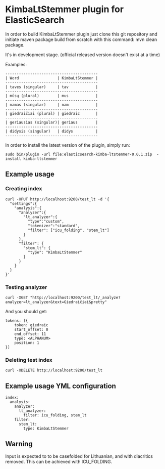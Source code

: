 # KimbaLtStemmer plugin for ElasticSearch


In order to build KimbaLtStemmer plugin just clone this git repository and initiate maven package build from scratch with this command: mvn clean package.

It's in development stage. (official released version doesn't exist at a time)

Examples:

    -----------------------------------------
    | Word                 | KimbaLtStemmer |
    -----------------------------------------
    | taves (singular)     | tav            |
    -----------------------------------------
    | mūsų (plural)        | mus            |
    -----------------------------------------
    | namas (singular)     | nam            |
    -----------------------------------------
    | giedraičiai (plural) | giedraic       |
    -----------------------------------------
    | geriausias (singular)| geriaus        |
    -----------------------------------------
    | didysis (singular)   | didys          |
    -----------------------------------------


In order to install the latest version of the plugin, simply run:

    sudo bin/plugin -url file:elasticsearch-kimba-ltstemmer-0.0.1.zip  -install kimba-ltstemmer


## Example usage

### Creating index

    curl -XPUT http://localhost:9200/test_lt -d '{
      "settings":{
        "analysis":{
          "analyzer":{
            "lt_analyzer":{
              "type":"custom",
              "tokenizer":"standard",
              "filter": ["icu_folding", "stem_lt"]
            }
          },
          "filter": {
            "stem_lt": {
              "type": "KimbaLtStemmer"
            }
          }
        }
      }
    }'

### Testing analyzer

    curl -XGET "http://localhost:9200/test_lt/_analyze?analyzer=lt_analyzer&text=Giedraičiai&pretty"

And you should get:

    tokens: [{
        token: giedraic
        start_offset: 0
        end_offset: 11
        type: <ALPHANUM>
        position: 1
    }]

### Deleting test index

    curl -XDELETE http://localhost:9200/test_lt

## Example usage YML configuration

	index:
	  analysis:
	    analyzer:
	      lt_analyzer:
	        filter: icu_folding, stem_lt
	    filter:
	      stem_lt:
	        type: KimbaLtStemmer


## Warning

Input is expected to to be casefolded for Lithuanian, and with diacritics removed. This can be achieved with ICU_FOLDING.
